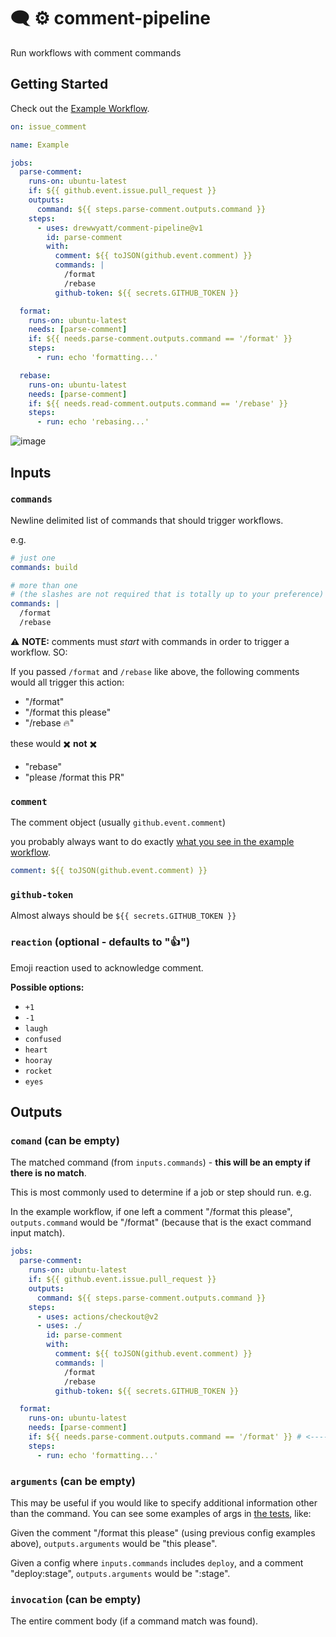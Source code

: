 # 🗨️ ⚙️ comment-pipeline

Run workflows with comment commands

## Getting Started

Check out the [Example Workflow](.github/workflows/example.yml).

```yml
on: issue_comment

name: Example

jobs:
  parse-comment:
    runs-on: ubuntu-latest
    if: ${{ github.event.issue.pull_request }}
    outputs:
      command: ${{ steps.parse-comment.outputs.command }}
    steps:
      - uses: drewwyatt/comment-pipeline@v1
        id: parse-comment
        with:
          comment: ${{ toJSON(github.event.comment) }}
          commands: |
            /format
            /rebase
          github-token: ${{ secrets.GITHUB_TOKEN }}

  format:
    runs-on: ubuntu-latest
    needs: [parse-comment]
    if: ${{ needs.parse-comment.outputs.command == '/format' }}
    steps:
      - run: echo 'formatting...'

  rebase:
    runs-on: ubuntu-latest
    needs: [parse-comment]
    if: ${{ needs.read-comment.outputs.command == '/rebase' }}
    steps:
      - run: echo 'rebasing...'

```

![image](https://user-images.githubusercontent.com/1727821/189549606-2c833b00-29e0-47c4-a2f2-c97eb93b6789.png)

## Inputs

### `commands`

Newline delimited list of commands that should trigger workflows.

e.g.

```yml
# just one
commands: build

# more than one
# (the slashes are not required that is totally up to your preference)
commands: |
  /format
  /rebase
```

⚠️ **NOTE:** comments must _start_ with commands in order to trigger a workflow. SO:

If you passed `/format` and `/rebase` like above, the following comments would all trigger this action:

- "/format"
- "/format this please"
- "/rebase 🔥"

these would ✖️ **not** ✖️

- "rebase"
- "please /format this PR"

### `comment`

The comment object (usually `github.event.comment`)

you probably always want to do exactly [what you see in the example workflow](.github/workflows/example.yml#L16).

```yml
comment: ${{ toJSON(github.event.comment) }}
```

### `github-token`

Almost always should be `${{ secrets.GITHUB_TOKEN }}`

### `reaction` (optional - defaults to ":+1:")

Emoji reaction used to acknowledge comment.

**Possible options:**

- `+1`
- `-1`
- `laugh`
- `confused`
- `heart`
- `hooray`
- `rocket`
- `eyes`

## Outputs

### `comand` (can be empty)

The matched command (from `inputs.commands`) - **this will be an empty if there is no match**.

This is most commonly used to determine if a job or step should run. e.g.

In the example workflow, if one left a comment "/format this please", `outputs.command` would be "/format" (because that is the exact command input match).

```yml
jobs:
  parse-comment:
    runs-on: ubuntu-latest
    if: ${{ github.event.issue.pull_request }}
    outputs:
      command: ${{ steps.parse-comment.outputs.command }}
    steps:
      - uses: actions/checkout@v2
      - uses: ./
        id: parse-comment
        with:
          comment: ${{ toJSON(github.event.comment) }}
          commands: |
            /format
            /rebase
          github-token: ${{ secrets.GITHUB_TOKEN }}

  format:
    runs-on: ubuntu-latest
    needs: [parse-comment]
    if: ${{ needs.parse-comment.outputs.command == '/format' }} # <------ SEE HERE
    steps:
      - run: echo 'formatting...'
```

### `arguments` (can be empty)

This may be useful if you would like to specify additional information other than the command. You can see some examples of args in [the tests](__tests__/main.test.ts#L11-L38), like:

Given the comment "/format this please" (using previous config examples above), `outputs.arguments` would be "this please".

Given a config where `inputs.commands` includes `deploy`, and a comment "deploy:stage", `outputs.arguments` would be ":stage".

### `invocation` (can be empty)

The entire comment body (if a command match was found).
